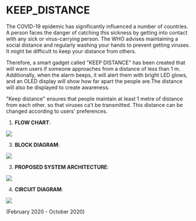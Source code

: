 # KEEP_DISTANCE
<p>The COVID-19 epidemic has significantly influenced a number of countries. A person faces the danger of catching this sickness by getting into contact with any sick or virus-carrying person. The WHO advises maintaining a social distance and regularly washing your hands to prevent getting viruses. It might be difficult to keep your distance from others. </p>
<p>Therefore, a smart gadget called "KEEP DISTANCE" has been created that will warn users if someone approaches from a distance of less than 1 m. Additionally, when the alarm beeps, it will alert them with bright LED glows, and an OLED display will show how far apart the people are.The distance will also be displayed to create awareness.</p>
<p>"Keep distance" ensures that people maintain at least 1 metre of distance from each other. so that viruses ca't be transmitted. This distance can be changed according to users' preferences.</p>


1. **FLOW CHART**:
<img src="https://user-images.githubusercontent.com/83163103/189480407-7663cb33-4663-4766-99af-c40cd9651747.PNG" >

3. **BLOCK DIAGRAM**:
<img src="https://user-images.githubusercontent.com/83163103/189480409-ee630346-b803-400e-a32d-2fd623dce5b7.PNG" >

3. **PROPOSED SYSTEM ARCHITECTURE**:
<img src="https://user-images.githubusercontent.com/83163103/189480408-45ded5f8-6eba-4aed-9db6-27e4918dd1e9.PNG" >

4. **CIRCUIT DIAGRAM**:
<img src="https://user-images.githubusercontent.com/83163103/189480410-a25211bc-c45e-48b6-bbc6-9753c553224d.PNG" >

<p>(February 2020 - October 2020)</p>

